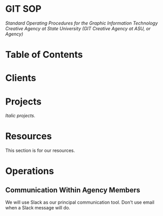 # GIT SOP

_Standard Operating Procedures for the Graphic Information Technology Creative Agency at State University (GIT Creative Agency at ASU, or Agency)_

# Table of Contents

# Clients

# Projects
_Italic projects_.

# Resources

This section is for our resources.

# Operations

## Communication Within Agency Members

We will use Slack as our principal communication tool. Don't use email when a Slack message will do.

